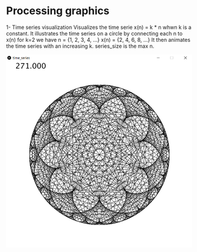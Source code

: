 # Processing graphics

1- Time series visualization
 Visualizes the time serie  x(n) = k * n whwn k is a constant.
 It illustrates the time series on a circle by connecting each n to x(n)
 for k=2 we have
 n = {1, 2, 3, 4, ...}
 x(n) = {2, 4, 6, 8, ...}
 It then animates the time series with an increasing k.
 series_size is the max n.


![alt text](https://github.com/nimas62/processing-graphics/blob/master/time_series/ts271.png)

